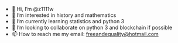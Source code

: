 - 👋 Hi, I’m @z1111w
- 👀 I’m interested in history and mathematics
- 🌱 I’m currently learning statistics and python 3
- 💞️ I’m looking to collaborate on python 3 and blockchain if possible
- 📫 How to reach me my email: freeandequality@hotmail.com

<!---
z1111w/z1111w is a ✨ special ✨ repository because its `README.md` (this file) appears on your GitHub profile.
You can click the Preview link to take a look at your changes.
--->
